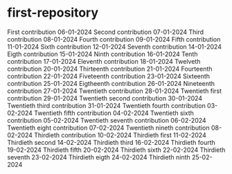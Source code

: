 # first-repository

First contribution 06-01-2024
Second contribution 07-01-2024
Third contribution 08-01-2024
Fourth contribution 09-01-2024
Fifth contribution 11-01-2024
Sixth contribution 12-01-2024
Seventh contribution 14-01-2024
Eigth contribution 15-01-2024
Ninth contribution 16-01-2024
Tenth contribution 17-01-2024
Eleventh contribution 18-01-2024
Twelveth contribution 20-01-2024
Thirteenth contribution 21-01-2024
Fourteenth contribution 22-01-2024
Fiveteenth contribution 23-01-2024
Sixteenth contribution 25-01-2024
Eigtheenth contribution 26-01-2024
Nineteenth contribution 27-01-2024
Twentieth contribution 28-01-2024
Twentieth first contribution 29-01-2024
Twentieth second contribution 30-01-2024
Twentieth third contribution 31-01-2024
Twentieth fourth contribution 03-02-2024
Twentieth fifth contribution 04-02-2024
Twentieth sixth contribution 05-02-2024
Twentieth seventh contribution 06-02-2024
Twentieth eight contribution 07-02-2024
Twentieth nineth contribution 08-02-2024
Thirdieth contribution 10-02-2024
Thirdieth first 11-02-2024
Thirdieth second 14-02-2024
Thirdieth third 16-02-2024
Thirdieth fourth 19-02-2024
Thirdieth fifth 20-02-2024
Thirdieth sixth 22-02-2024
Thirdieth seventh  23-02-2024
Thirdieth eigth 24-02-2024
Thirdieth ninth 25-02-2024
